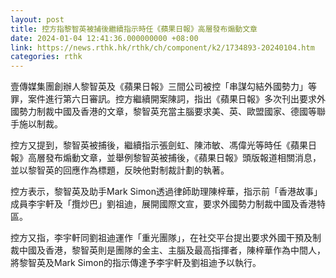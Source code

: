 ```yaml
---
layout: post
title: 控方指黎智英被捕後繼續指示時任《蘋果日報》高層發布煽動文章
date: 2024-01-04 12:41:36.000000000 +08:00
link: https://news.rthk.hk/rthk/ch/component/k2/1734893-20240104.htm
categories: rthk
---
```


壹傳媒集團創辦人黎智英及《蘋果日報》三間公司被控「串謀勾結外國勢力」等罪，案件進行第六日審訊。控方繼續開案陳詞，指出《蘋果日報》多次刊出要求外國勢力制裁中國及香港的文章，黎智英充當主腦要求美、英、歐盟國家、德國等聯手施以制裁。

控方又提到，黎智英被捕後，繼續指示張劍虹、陳沛敏、馮偉光等時任《蘋果日報》高層發布煽動文章，並舉例黎智英被捕後，《蘋果日報》頭版報道相關消息，並以黎智英的回應作為標題，反映他對制裁計劃的執著。

控方表示，黎智英及助手Mark Simon透過律師助理陳梓華，指示前「香港故事」成員李宇軒及「攬炒巴」劉祖迪，展開國際文宣，要求外國勢力制裁中國及香港特區。

控方又指，李宇軒同劉祖迪運作「重光團隊」，在社交平台提出要求外國干預及制裁中國及香港，黎智英則是團隊的金主、主腦及最高指揮者，陳梓華作為中間人，將黎智英及Mark Simon的指示傳達予李宇軒及劉祖迪予以執行。
